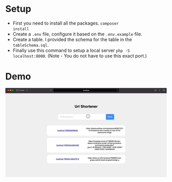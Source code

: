 # Setup
- First you need to install all the packages. <code>composer install</code>
- Create a <code>.env</code> file, configure it based on the <code>.env.example</code> file.
- Create a table. I provided the schema for the table in the <code>tableSchema.sql</code>.
- Finally use this command to setup a local server <code>php -S localhost:8000</code>.
(Note - You do not have to use this exact port.)


# Demo 
<img src="urlGif.gif" alt="gif">
